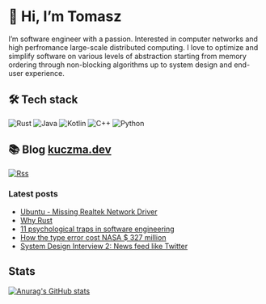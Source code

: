 # 👋 Hi, I’m Tomasz
I’m software engineer with a passion. Interested in computer networks and high perfromance large-scale distributed computing. I love to optimize and simplify software on various levels of abstraction starting from memory ordering through non-blocking algorithms up to system design and end-user experience.

## :hammer_and_wrench: Tech stack
![Rust](https://img.shields.io/badge/rust-%23000000.svg?style=for-the-badge&logo=rust&logoColor=white)
![Java](https://img.shields.io/badge/java-%23ED8B00.svg?style=for-the-badge&logo=java&logoColor=white)
![Kotlin](https://img.shields.io/badge/kotlin-%230095D5.svg?style=for-the-badge&logo=kotlin&logoColor=white)
![C++](https://img.shields.io/badge/c++-%2300599C.svg?style=for-the-badge&logo=c%2B%2B&logoColor=white)
![Python](https://img.shields.io/badge/python-3670A0?style=for-the-badge&logo=python&logoColor=ffdd54)

## :books: Blog [kuczma.dev](https://kuczma.dev)

[![Rss](https://img.shields.io/badge/rss-F88900?style=for-the-badge&logo=rss&logoColor=white)](https://kuczma.dev/index.xml)

### Latest posts

<!-- BLOG-POST-LIST:START -->
- [Ubuntu - Missing Realtek Network Driver](https://kuczma.dev/articles/missing-network-driver/)
- [Why Rust](https://kuczma.dev/articles/why-rust/)
- [11 psychological traps in software engineering](https://kuczma.dev/articles/psychological-traps/)
- [How the type error cost NASA $ 327 million](https://kuczma.dev/articles/type-error-worth-millions/)
- [System Design Interview 2: News feed like Twitter](https://kuczma.dev/articles/scale/system-design-2/)
<!-- BLOG-POST-LIST:END -->

## Stats

[![Anurag's GitHub stats](https://github-readme-stats.vercel.app/api?username=Tuczi&theme=github_dark)](https://github.com/anuraghazra/github-readme-stats)
